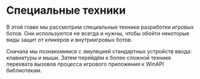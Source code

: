 # Специальные техники

В этой главе мы рассмотрим специальные техники разработки игровых ботов. Они используются не всегда и нужны, чтобы обойти некоторые виды защит от кликеров и внутриигровых ботов.

Сначала мы познакомимся с эмуляцией стандартных устройств ввода: клавиатуры и мыши. Затем перейдём к более сложной технике перехвата вызовов процесса игрового приложения к WinAPI библиотекам.
